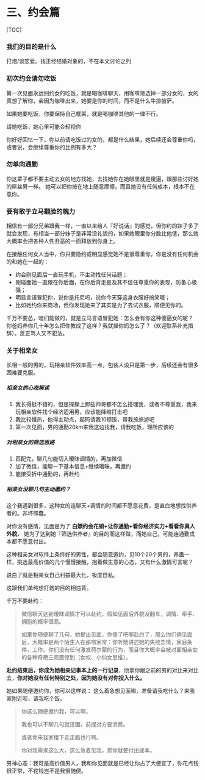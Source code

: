 # 三、约会篇

[TOC]

### 我们的目的是什么

打炮/谈恋爱。找正经结婚对象的，不在本文讨论之列

### 初次约会请勿吃饭

第一次见面永远别约女的吃饭，就是喝咖啡聊天，用咖啡筛选掉一部分女的，女的真想了解你，会因为咖啡出来，她要是你的时间，而不是什么牛排披萨。

如果她要吃饭，你要保持自己框架，就是喝咖啡其他的一律不行。

请她吃饭，她心里可能会轻视你

你好好回忆一下，你以前请吃饭过的女的，都是什么结果，她后续还会尊重你吗，或者说，会继续尊重你的比例有多大？

### 勿单向通勤

你这辈子都不要主动去女的地方找她，去找她你在她眼里就是傻逼，跟那些讨好她的屌丝男一样。 她可以把你按在地上随意摩擦，而且她没有任何成本，根本不在意你。

### 要有敢于立马翻脸的魄力

相信有一部分兄弟跟我一样，一直以来给人『好说话』的感觉，但你约的妹子多了就会发现，有相当一部分妹子是非常没礼貌的，如果她眼里你分数比他低，那么她大概率会把各种人性丑恶的一面释放到你身上。

在接触任何女人当中，你只要隐约或明显感觉她不是很尊重你，你是没有任何机会的和她在一起的：

- 约会刚见面后一直玩手机，不主动找任何话题；
- 刚碰面她一直跟在你后面，在你后背走是及其不信任尊重你的表现，防备心极强； 
- 明显言语冒犯你，说你是托尼吗，说你今天穿这身衣服好搞笑哦；
- 比如她约你来商场，但你发现她来了其实是为了去试衣服，顺便见你的。

千万不要怂，咱们能做的，就是立马言语冒犯她：怎么会有你这种傻逼女的呢？ 你爸妈养你几十年怎么把你教成了这样？我就操你妈怎么了？（欢迎联系补充措辞）。反正骂人又不犯法。

### 关于相亲女

长相一般的男的，玩相亲软件效率高一点，包装人设只是第一步，后续还会有很多困难要克服。

##### 相亲女的心态解读

1. 我长得挺不错的，但是探探上那些帅哥都不怎么搭理我，或者不尊重我，我来玩相亲软件找个经济适用男，应该能降维打击吧
2. 我比较慢热，他得主动点，起码请我10顿饭，带我旅旅游吧
3. 第一次见面，男的通勤20km来我这边找我，请我吃饭，理所应该的

##### 对相亲女的筛选思路

1. 匹配完，聊几句能切入暧昧调情的，再加微信
2. 加了微信，能聊一下基本信息+继续暧昧，再邀约
3. 能接受折中通勤的，再赴约

##### 相亲女没聊几句主动邀约？

这个我遇到很多，这种女的连聊天+调情的时间都不愿意花费，是直白地想找供养者的。非坏即蠢。

对你没有感情，见面是为了 **白嫖约会花销+让你通勤+看你经济实力+看看你真人外貌**， 她为了达到她『筛选供养者』的目的而这样做，而她自己，可能连通勤成本都不愿意付出。

这种相亲女对软件上条件好的男性，都会随意邀约，见10个20个男的，养蛊一样，挑选最高价值的几个慢慢接触，抱着做生意的心态，又有什么激情可言呢？

说白了就是相亲女自己利益最大化，极度自私。

这跟我们单纯想打炮的目的相违背。

千万不要赴约：

> 微信聊天达到暧昧调情才可以赴约，假如见面后外貌没翻车，调情、牵手、拥抱的概率很高。
>
> 如果你随便聊了几句，她提出见面，你傻了吧唧赴约了，那么你们俩见面后，大概率是两个陌生人在那唠家常：你听她讲述她的失败恋情，家庭条件，工作。你们没有任何激发荷尔蒙的行为，而且你大概率会被对面相亲女的各种奇葩三观震惊到（女权、小仙女思维）。

**赴约结束后，你成为她相亲记事本上的一行记录**，他拿你跟之前的男的对比来对比去，**你对她没有任何特别之处，因为她没有对你投入什么。**

她如果随便邀约你，你可以这样说： 这么着急想见面嘛，准备请我吃什么？来我家附近呗，请我吃个饭。

> 你这么随便邀约我，可以啊。
>
> 我也可以不聊几句就见面，前提对方要消费。
>
> 或者你来我家楼下走走路也行啊。
>
> 你对我需求这么大，这么急着见我，那你就要付出成本。

男神心态：我可是高价值男人，我和你见面就是已经让你占了大便宜了，你花点钱很正常，不花钱岂不是我很随便。

